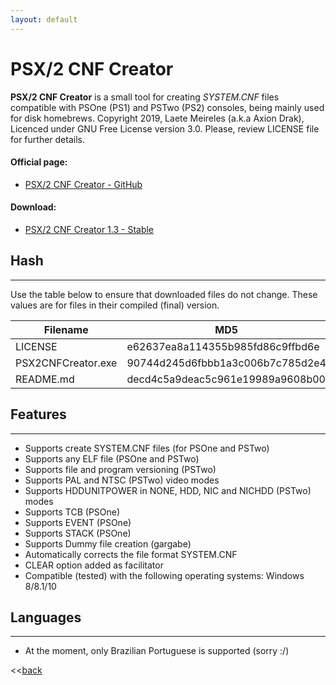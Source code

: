 ```yaml
---
layout: default
---
```


# PSX/2 CNF Creator

**PSX/2 CNF Creator** is a small tool for creating _SYSTEM.CNF_ files compatible with PSOne (PS1) and PSTwo (PS2) consoles, being mainly used for disk homebrews.
Copyright 2019, Laete Meireles (a.k.a Axion Drak), Licenced under GNU Free License version 3.0. Please, review LICENSE file for further details.

#### Official page:

* [PSX/2 CNF Creator - GitHub](https://github.com/AxionDrak/PSX2CNFCreator)

#### Download:

* [PSX/2 CNF Creator 1.3 - Stable](https://github.com/AxionDrak/PSX2CNFCreator/releases/tag/v1.3)

## Hash
-----------------
Use the table below to ensure that downloaded files do not change. These values are for files in their compiled (final) version.

| Filename                    | MD5                                     | SHA256                                   |
| --------------------------- | ----------------------------------------|----------------------------------------- |
| LICENSE                     | e62637ea8a114355b985fd86c9ffbd6e        | 230184f60bae2feaf244f10a8bac053c8ff33a183bcc365b4d8b876d2b7f4809   |
| PSX2CNFCreator.exe          | 90744d245d6fbbb1a3c006b7c785d2e4        | c87ed73812ff767af19d2f8fc53bdd99c68dd491748014e241780d22ae51dbbf   |
| README.md                   | decd4c5a9deac5c961e19989a9608b00        | e3af297778f8bb90b6e85b7271dd2d1ddab3d1e5385e0bca39e8a9058079129e   |

## Features
------------
* Supports create SYSTEM.CNF files (for PSOne and PSTwo)
* Supports any ELF file (PSOne and PSTwo)
* Supports file and program versioning (PSTwo)
* Supports PAL and NTSC (PSTwo) video modes
* Supports HDDUNITPOWER in NONE, HDD, NIC and NICHDD (PSTwo) modes
* Supports TCB (PSOne)
* Supports EVENT (PSOne)
* Supports STACK (PSOne)
* Supports Dummy file creation (gargabe)
* Automatically corrects the file format SYSTEM.CNF
* CLEAR option added as facilitator
* Compatible (tested) with the following operating systems: Windows 8/8.1/10

## Languages
------------
* At the moment, only Brazilian Portuguese is supported (sorry :/)




<<[back](./)
